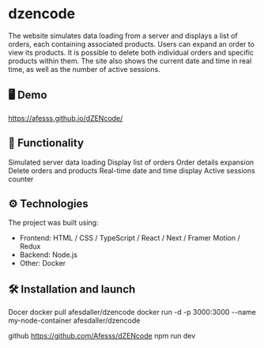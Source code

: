 # dzencode

The website simulates data loading from a server and displays a list of orders, each containing associated products. Users can expand an order to view its products. It is possible to delete both individual orders and specific products within them. The site also shows the current date and time in real time, as well as the number of active sessions.

## 🖥️ Demo

https://afesss.github.io/dZENcode/

## 🚀 Functionality

Simulated server data loading
Display list of orders
Order details expansion
Delete orders and products
Real-time date and time display
Active sessions counter

## ⚙️ Technologies

The project was built using:

-   Frontend: HTML / CSS / TypeScript / React / Next / Framer Motion / Redux
-   Backend: Node.js
-   Other: Docker

## 🛠️ Installation and launch

Docer
docker pull afesdaller/dzencode
docker run -d -p 3000:3000 --name my-node-container afesdaller/dzencode

github
https://github.com/Afesss/dZENcode
npm run dev
